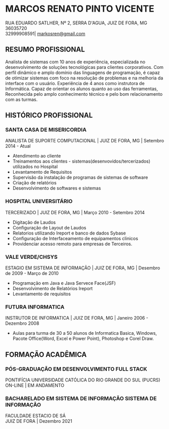# MARCOS RENATO PINTO VICENTE
RUA EDUARDO SATLHER, Nº 2, SERRA D'AGUA, JUIZ DE FORA, MG 36035720 <br>
32999908591| markosren@gmail.com <br>
## RESUMO PROFISSIONAL
Analista de sistemas com 10 anos de experiência, especializada no desenvolvimento
de soluções tecnológicas para clientes corporativos. Com perfil dinâmico e amplo
domínio das linguagens de programação, é capaz de otimizar sistemas com foco na
resolução de problemas e na melhoria da interface com o usuário.
Experiência de 4 anos como instrutora de Informática. Capaz de orientar os alunos
quanto ao uso das ferramentas, Reconhecida pelo amplo conhecimento técnico e
pelo bom relacionamento com as turmas.
## HISTÓRICO PROFISSIONAL
### SANTA CASA DE MISERICORDIA
ANALISTA DE SUPORTE COMPUTACIONAL | JUIZ DE FORA, MG | Setembro 2014 - Atual
* Atendimento ao cliente
* Treinamentos aos clientes - sistemas(desenvovidos/tercerizados)  utilizados no Hospital
* Levantamento de Requisitos
* Supervisão da instalação de programas de sistemas de software
* Criação de relatórios
* Desenvolvimento de softwares e sistemas
### HOSPITAL UNIVERSITÁRIO
TERCERIZADO | JUIZ DE FORA, MG | Março 2010 - Setembro 2014
* Digitação de Laudos
* Configuração de Layout de Laudos
* Relatorios utilizando Ireport e banco de dados Sybase
* Configuração de Interfaceamento de equipamentos clinicos
* Providenciar acesso remoto para empresas de Terceiros.
### VALE VERDE/CHSYS
ESTAGIO EM SISTEMA DE INFORMAÇÃO | JUIZ DE FORA, MG | Desembro de 2009 - Março de 2010
* Programação em Java e Java Servece Face(JSF)
* Desenvolvimento de Relatórios Ireport
* Levantamento de requisitos
### FUTURA INFORMATICA
INSTRUTOR DE INFORMATICA | JUIZ DE FORA, MG | Janeiro 2006 - Dezembro 2008
* Aulas para turma de 30 a 50 alunos de Informatica Basica, Windows, Pacote
Office(Word, Excel e Power Point), Photoshop e Corel Draw.
## FORMAÇÃO ACADÊMICA
### PÓS-GRADUAÇÃO EM DESENVOLVIMENTO FULL STACK 
PONTIFÍCIA UNIVERSIDADE CATÓLICA DO RIO GRANDE DO SUL (PUCRS) <br>
ON-LINE | EM ANDAMENTO <br>
### BACHARELADO EM SISTEMA DE INFORMAÇÃO SISTEMA DE INFORMAÇÃO 
FACULDADE ESTACIO DE SÁ <br>
JUIZ DE FORA | Dezembro 2021 <br>
